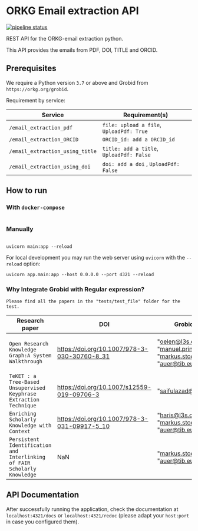 # ORKG Email extraction API

[![pipeline status](https://gitlab.com/TIBHannover/orkg/nlp/orkg-nlp-api/badges/main/pipeline.svg)](https://gitlab.com/TIBHannover/orkg/nlp/orkg-nlp-api/-/commits/main)

REST API for the ORKG-email extraction python.

This API provides the emails from PDF, DOI, TITLE and ORCID.

## Prerequisites

We require a Python version `3.7` or above and Grobid from `https://orkg.org/grobid`.

Requirement by service:

| Service                    | Requirement(s)    |
|----------------------------|-------------------|
| `/email_extraction_pdf`          | `file: upload a file`, `UploadPdf: True` |
| `/email_extraction_ORCID`        | `ORCID_id: add a ORCID_id` |
| `/email_extraction_using_title`        | `title: add a title`, `UploadPdf: False`|
| `/email_extraction_using_doi`        | `doi: add a doi` , `UploadPdf: False` |

## How to run

### With ``docker-compose``


```commandline

```

### Manually

```commandline

uvicorn main:app --reload

```
For local development you may run the web server using ``uvicorn`` with the ``--reload`` option:

```commandline
uvicorn app.main:app --host 0.0.0.0 --port 4321 --reload
```


### Why Integrate Grobid with Regular expression?

```commandline
Please find all the papers in the "tests/test_file" folder for the test.
```

| Research paper                    | DOI    |Grobid output    |Grobid with Regular expression output    | Expected output|
|----------------------------|-------------------|-------------------|-------------------|-------------------|
| `Open Research Knowledge Graph:A System Walkthrough`   | https://doi.org/10.1007/978-3-030-30760-8_31 | "oelen@l3s.de", "manuel.prinz@tib.eu", "markus.stocker@tib.eu", "auer@tib.eu" | "oelen@l3s.de", "manuel.prinz@tib.eu", "markus.stocker@tib.eu", "auer@tib.eu", "jaradeh@l3s.de" | "oelen@l3s.de", "manuel.prinz@tib.eu", "markus.stocker@tib.eu", "auer@tib.eu", "jaradeh@l3s.de"|   
| `TeKET : a Tree-Based Unsupervised Keyphrase Extraction Technique` | https://doi.org/10.1007/s12559-019-09706-3 | "saifulazad@ump.edu.my" | "saifulazad@ump.edu.my", "mufti.mahmud@ntu.ac.uk", "muftimahmud@gmail.com"| "saifulazad@ump.edu.my", "mufti.mahmud@ntu.ac.uk", "muftimahmud@gmail.com" |  
| `Enriching Scholarly Knowledge with Context`| https://doi.org/10.1007/978-3-031-09917-5_10 | "haris@l3s.de", "markus.stocker@tib.eu", "auer@tib.eu" | "haris@l3s.de", "markus.stocker@tib.eu", "auer@tib.eu" | "haris@l3s.de", "markus.stocker@tib.eu", "auer@tib.eu"  | 
| `Persistent Identification and Interlinking of FAIR Scholarly Knowledge` | NaN | "markus.stocker@tib.eu", "auer@tib.eu" | "markus.stocker@tib.eu", "auer@tib.eu", "haris@l3s.de" | "markus.stocker@tib.eu", "auer@tib.eu", "haris@l3s.de"  | 

## API Documentation
After successfully running the application, check the documentation at `localhost:4321/docs`
or `localhost:4321/redoc` (please adapt your `host:port` in case you configured them).
